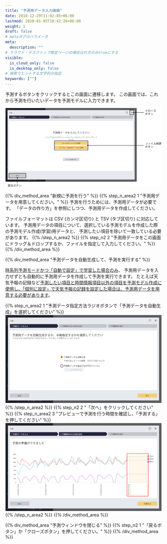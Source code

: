 ```yaml
---
title: "予測用データ入力画面"
date: 2018-12-29T11:02:05+06:00
lastmod: 2020-01-05T10:42:26+06:00
weight: 1
draft: false
# metaタグのパラメータ
meta:
  description: ""
# クラウド・デスクトップ限定ページの場合は片方のみtrueにする
visible:
  is_cloud_only: false
  is_desktop_only: false
# 検索でヒットする文字列の指定
keywords: [""]
---
```


予測するボタンをクリックするとこの画面に遷移します。
この画面では、これから予測を行いたいデータを予測モデルに入力できます。

![](../../img/t_slide29.png)

{{% div_method_area "新規に予測を行う" %}}
{{% step_n_area2 1 "予測用データを用意してください。" %}}
予測を行うためには、予測用データが必要です。
「データの作り方」を参照にしつつ、予測用データを作成してください。

ファイルフォーマットは CSV (カンマ区切り) と TSV (タブ区切り) に対応しています。
予測用データの項目について、選択している予測モデルを作成した際の予測モデル作成(学習)用データと、
予測したい項目を除いて一致している必要があります。
{{% /step_n_area2 %}}
{{% step_n2 2 "予測用データをこの画面にドラッグ＆ドロップするか、ファイルを指定して入力してください。" %}}
{{% /div_method_area %}}

{{% div_method_area "予測データを自動生成して、予測を実行する" %}}

<u>時系列予測モードかつ「自動で設定」で学習した場合のみ</u>、
予測用データを入力せずとも自動的に予測用データを作成して予測を実行できます。
たとえば天気予報の記録など<u>予測したい項目と時間情報項目以外の項目を予測モデル作成に使用し、「個別に設定」で天気予報の記録を設定した場合は、予測用データを用意する必要があります</u>。

{{% step_n_area2 1 "予測データ指定方法ラジオボタンで「予測データを自動生成」を選択してください" %}}
![](../../img/t_slide54.png)
{{% /step_n_area2 %}}
{{% step_n2 2 "「次へ」をクリックしてください" %}}
{{% step_n_area2 3 "プレビューで予測を行う時間を確認し、「予測する」を押してください" %}}
![](../../img/t_slide55.png)
{{% /step_n_area2 %}}
{{% /div_method_area %}}

{{% div_method_area "予測ウィンドウを閉じる" %}}
{{% step_n2 1 "「戻るボタン」か「クローズボタン」を押してください。" %}}
{{% /div_method_area %}}
